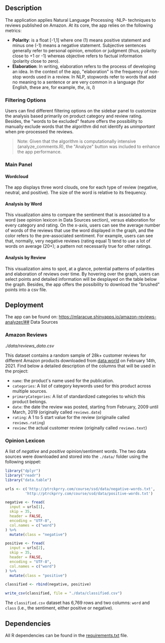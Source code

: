 ## Description
The application applies Natural Language Processing -NLP- techniques to reviews published on Amazon. At its core, the app relies on the following metrics:

*  **Polarity**: is a float [-1,1] where one (1) means positive statement and minus one (-1) means a negative statement. Subjective sentences generally refer to personal opinion, emotion or judgment (thus, polarity close to +1 or -1) whereas objective refers to factual information (polarity close to zero).
*   **Elaboration**: In writing, elaboration refers to the process of developing an idea. In the context of the app, "elaboration" is the frequency of non-stop words used in a review. In NLP, stopwords refer to words that add no meaning to a sentence or are very common in a language (for English, these are, for example, *the*, *is*, *I*)

### Filtering Options

Users can find different filtering options on the sidebar panel to customize the analysis based primarily on product category and review rating. Besides, the "words to be excluded" feature offers the possibility to manually exclude words that the algorithm did not identify as *unimportant* when pre-processed the reviews. 

> Note: Given that the algorithm is computationally intensive (analyze_comments.R), the "Analyze" button was included to enhance the app performance. 

### Main Panel
#### Wordcloud
The app displays three word clouds, one for each type of review (negative, neutral, and positive). The size of the word is relative to its frequency.

#### Analysis by Word
This visualization aims to compare the sentiment that is associated to a word (see opinion lexicon in Data Sources section), versus elaboration for every category and rating. On the x-axis, users can see the average number of words of the reviews that use the word displayed in the graph, and the color refers to the pre-associated sentiment. For example, users can see that, normally, very negative reviews (rating equal 1) tend to use a lot of words on average (20+); a pattern not necessarily true for other ratings. 

#### Analysis by Review
This visualization aims to spot, at a glance, potential patterns of polarities and elaboration of reviews over time. By hovering over the graph, users can select points and detailed information will be desplayed on the table below the graph. Besides, the app offers the possibility to download the "brushed" points into a csv file.  

## Deployment

The app can be found on: https://mlaracue.shinyapps.io/amazon-reviews-analyzer/## Data Sources

### Amazon Reviews
*./data/reviews_data.csv*

This dataset contains a random sample of 28k+ customer reviews for different Amazon products downloaded from [data.world](https://data.world/datafiniti/consumer-reviews-of-amazon-products/workspace/project-summary?agentid=datafiniti&datasetid=consumer-reviews-of-amazon-products) on February 14th, 2021. Find below a detailed description of the columns that will be used in the project:

* `name`: the product's name used for the publication.
* `categories`: A list of category keywords used for this product across multiple sources.
* `primaryCategories`: A list of standardized categories to which this product belongs.
* `date`: the date the review was posted, starting from February, 2009 until March, 2019 (originally called `reviews.date`)
* `rating`: A 1 to 5 start value for the review (originalle called `reviews.rating`)
* `review`: the actual customer review (originally called `reviews.text`)

### Opinion Lexicon
A list of *negative* and *positive* opinion/sentiment words. The two data sources were downloaded and stored into the `./data/` folder using the following snippet:

```r
library("dplyr")
library("readr")
library("data.table")

urls <- c('http://ptrckprry.com/course/ssd/data/negative-words.txt',
         'http://ptrckprry.com/course/ssd/data/positive-words.txt')

negative <- fread(
  input = urls[1], 
  skip = 35, 
  header = FALSE, 
  encoding = "UTF-8", 
  col.names = c("word")
) %>% 
  mutate(class = "negative")

positive <- fread(
  input = urls[2], 
  skip = 35, 
  header = FALSE, 
  encoding = "UTF-8", 
  col.names = c("word")
) %>% 
  mutate(class = "positive")

classified <- rbind(negative, positive)

write_csv(classified, file = "./data/classified.csv")
```

The `classified.csv` dataset has 6,769 rows and two columns: `word` and `class` (i.e., the sentiment, either positive or negative).

## Dependencies

All R dependencies can be found in the [requirements.txt](https://github.com/RforOperations2021/hw1-mlaracue/blob/main/requirements.txt) file.